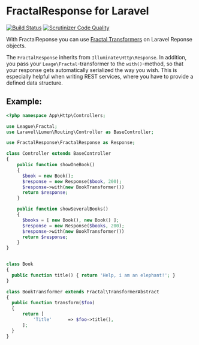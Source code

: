 FractalResponse for Laravel
==========================

[![Build Status](https://api.travis-ci.org/jotaen/fractal-response.svg)](https://travis-ci.org/jotaen/fractal-response)
[![Scrutinizer Code Quality](https://scrutinizer-ci.com/g/jotaen/fractal-response/badges/quality-score.png?b=master)](https://scrutinizer-ci.com/g/jotaen/fractal-response/?branch=master)

With FractalReponse you can use [Fractal Transformers](http://fractal.thephpleague.com/) on Laravel Reponse objects.

The `FractalResponse` inherits from `Illuminate\Http\Response`. In addition, you pass your `Leage\Fractal`-transformer to the `with()`-method, so that your response gets automatically serialized the way you wish. This is especially helpful when writing REST services, where you have to provide a defined data structure.


Example:
--------

```PHP
<?php namespace App\Http\Controllers;

use League\Fractal;
use Laravel\Lumen\Routing\Controller as BaseController;

use FractalResponse\FractalResponse as Response;

class Controller extends BaseController
{
    public function showOneBook()
    {
      $book = new Book();
      $response = new Response($book, 200);
      $response->with(new BookTransformer())
      return $response;
    }

    public function showSeveralBooks()
    {
      $books = [ new Book(), new Book() ];
      $response = new Response($books, 200);
      $response->with(new BookTransformer())
      return $response;
    }
}


class Book 
{
  public function title() { return 'Help, i am an elephant!'; }
}

class BookTransformer extends Fractal\TransformerAbstract
{
  public function transform($foo)
  {
      return [
          'Title'      => $foo->title(),
      ];
  }
}
```
